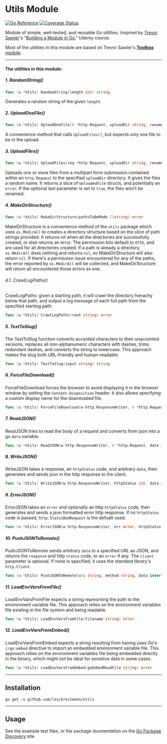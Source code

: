 # Utils Module

[![Go Reference](https://pkg.go.dev/badge/github.com/loickreitmann/utils.svg)](https://pkg.go.dev/github.com/loickreitmann/utils) [![Coverage Status](https://coveralls.io/repos/github/loickreitmann/utils/badge.svg)](https://coveralls.io/github/loickreitmann/utils)

Module of simple, well-tested, and reusable Go utilities. Inspired by [Trevor Sawler](https://www.udemy.com/user/trevor-sawler/)'s "[Building a Module in Go.](https://www.udemy.com/course/building-a-module-in-go-golang)" Udemy course.

Most of the utilities in this module are based on Trevor Sawler's [**Toolbox** module](https://github.com/tsawler/toolbox).

---
#### The utilities in this module:
##### 1. RandomString()
```go
func (u *Utils) RandomString(length int) string
```
Generates a random string of the given `length`.

##### 2. UploadOneFile()
```go
func (u *Utils) UploadOneFile(r *http.Request, uploadDir string, rename ...bool) (*UploadedFile, error) 
```
A convenience method that calls `UploadFiles()`, but expects only one file to be in the upload.

##### 3. UploadFiles()
```go
func (u *Utils) UploadFiles(req *http.Request, uploadDir string, rename ...bool) ([]*UploadedFile, error)
```
Uploads one or more files from a multipart form submission contained within an `http.Request` to the specified `uploadDir` directory. It gives the files a random name. It returns a slice of `UploadedFile` structs, and potentially an `error`. If the optional last parameter is set to `true`, the files won't be renamed.

##### 4. MakeDirStructure()
```go
func (u *Utils) MakeDirStructure(pathsToBeMade []string) error
```
MakeDirStructure is a convenience method of the `utils` package which uses `os.MkdirAll` to creates a directory structure based on the slice of path strings provided. It returns nil when all the directories are successfully created, or else returns an error. The permission bits default to `0755`, and are used for all directories created. If a path is already a directory, `os.MkdirAll` does nothing and returns `nil`, so MakeDirStructure will also return `nil`. If there's a permission issue encountered for any of the paths, the error reported by `os.MkdirAll` will be collected, and MakeDirStructure will return all encountered those errors as one.

###### 4.1. CrawlLogPaths()
CrawlLogPaths: given a starting path, it will crawl the directory hierachy below that path, and output a log message of each full path from the specified starting path.
```go
func (u *Utils) CrawlLogPaths(root string) error
```

##### 5. TextToSlug()
The TextToSlug function converts accented characters to their unaccented versions, replaces all non-alphanumeric characters with dashes, trims redundant dashes, and converts the string to lowercase.
This approach makes the slug both URL-friendly and human-readable.
```go
func (u *Utils) TextToSlug(input string) string 
```

##### 6. ForceFileDownload()
ForceFileDownload forces the browser to avoid displaying it in the browser window by setting the `Content-Disposition` header. It also allows specifying a custom display name for the downloaded file.
```go
func (u *Utils) ForceFileDownload(w http.ResponseWriter, r *http.Request, pathToFile, displayName string) 
```

##### 7. ReadJSON()
ReadJSON tries to read the body of a request and converts from json into a go `data` variable.
```go
func (u *Utils) ReadJSON(w http.ResponseWriter, r *http.Request, data interface{}) error 
```

##### 8. WriteJSON()
WriteJSON takes a response, an `httpStatus` code, and arbitrary `data`, then generates and sends json in the http response to the client.
```go
func (u *Utils) WriteJSON(w http.ResponseWriter, httpStatus int, data interface{}, headers ...http.Header) error
```

##### 9. ErrorJSON()
ErrorJSON takes an `error` and optionally an http `httpStatus` code, then generates and sends a json formatted error http response. If no `httpStatus` code is passed, `http.StatusBadRequest` is the defualt used.
```go
func (u *Utils) ErrorJSON(w http.ResponseWriter, err error, httpStatus ...int) error
```

##### 10. PushJSONToRemote()
PushJSONToRemote sends arbitrary `data` to a specified URL as JSON, and returns the `response` and http `status` code, or an `error` if any.
The `client` parameter is optional. If none is specified, it uses the standard library's `http.Client`.
```go
func (u *Utils) PushJSONToRemote(uri string, method string, data interface{}, client ...*http.Client) (*http.Response, int, error)
```

##### 11. LoadEnvVarsFromFile()
LoadEnvVarsFromFile expects a string represnting the path to the environment variable file.
This approach relies on the environment variables file existing in the file system and being readable.
```go
func (u *Utils) LoadEnvVarsFromFile(filename string) error
```

##### 12. LoadEnvVarsFromEmbed()
LoadEnvVarsFromEmbed expects a string resulting from having uses Go's `//go:embed` directive to import an embedded environment variable file.
This approach relies on the environment variables file being embedded directly in the binary, which might not be ideal for sensitive data in some cases.
```go
func (u *Utils) LoadEnvVarsFromEmbed(goEmbedReadFile string) error
```

---
## Installation

`go get -u github.com/loickreitmann/utils`

---
## Usage
See the example test files, or the package doumentation on the [Go Package Discovery](https://pkg.go.dev/github.com/loickreitmann/utils) site.
